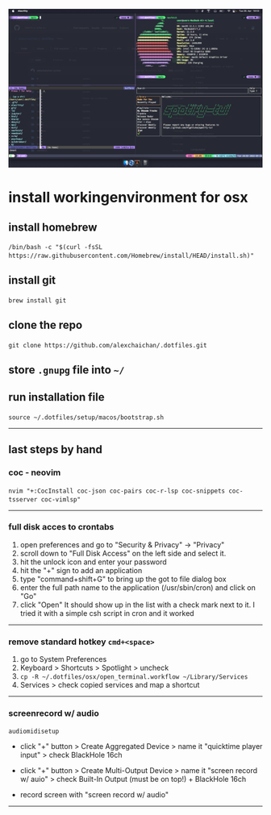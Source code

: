 ![Screenshot](./screenshot.png)

# install workingenvironment for osx

## install homebrew

`/bin/bash -c "$(curl -fsSL https://raw.githubusercontent.com/Homebrew/install/HEAD/install.sh)"`

## install git
`brew install git`

## clone the repo 

`git clone https://github.com/alexchaichan/.dotfiles.git`

## store `.gnupg` file into `~/`

## run installation file
`source ~/.dotfiles/setup/macos/bootstrap.sh`

___

## last steps by hand

### coc - neovim

`nvim "+:CocInstall coc-json coc-pairs coc-r-lsp coc-snippets coc-tsserver coc-vimlsp"`

___

### full disk acces to crontabs

1. open preferences and go to "Security & Privacy" -> "Privacy"
2. scroll down to "Full Disk Access" on the left side and select it.
3. hit the unlock icon and enter your password
4. hit the "+" sign to add an application
5. type "command+shift+G" to bring up the got to file dialog box
6. enter the full path name to the application (/usr/sbin/cron) and click on "Go"
7. click "Open" It should show up in the list with a check mark next to it. I tried it with a simple csh script in cron and it worked
___

### remove standard hotkey `cmd+<space>`

1. go to System Preferences
2. Keyboard > Shortcuts > Spotlight > uncheck
3. `cp -R ~/.dotfiles/osx/open_terminal.workflow ~/Library/Services`
4. Services > check copied services and map a shortcut
___

### screenrecord w/ audio

`audiomidisetup`

- click "+" button > Create Aggregated Device > name it "quicktime player input" > check BlackHole 16ch

- click "+" button > Create Multi-Output Device > name it "screen record w/ auio" > check Built-In Output (must be on top!) + BlackHole 16ch

- record screen with "screen record w/ audio"
___